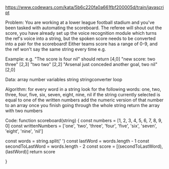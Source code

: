 https://www.codewars.com/kata/5b6c220fa0a661fbf200005d/train/javascript

Problem:
You are working at a lower league football stadium and you've been tasked with automating the scoreboard.
The referee will shout out the score, you have already set up the voice recognition module which turns the ref's voice into a string, but the spoken score needs to be converted into a pair for the scoreboard!
Either teams score has a range of 0-9, and the ref won't say the same string every time e.g.

Example:
e.g. "The score is four nil" should return [4,0]
"new score: two three" [2,3]
"two two" [2,2]
"Arsenal just conceded another goal, two nil" [2,0]

Data:
array
number
variables
string
stringconverter
loop

Algorithm:
for every word in a string look for the following words:
one, two, three, four, five, six, seven, eight, nine, nil
if the string currently selected is equal to one of the written numbers add the numeric version of that number to an array
once you finish going through the whole string return the array with two numbers

Code:
function scoreboard(string) {
const numbers = [1, 2, 3, 4, 5, 6, 7, 8, 9, 0]
const writtenNumbers = ['one', 'two', 'three', 'four', 'five', 'six', 'seven', 'eight', 'nine', 'nil']

const words = string.split(' ')
const lastWord = words.length - 1
const secondToLastWord = words.length - 2
const score = [(secondToLastWord), (lastWord)]
return score

}
